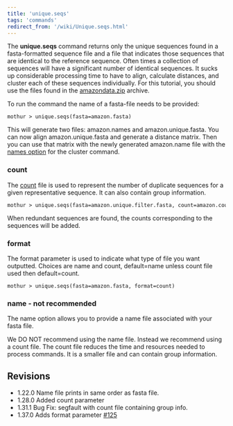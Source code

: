 ```yaml
---
title: 'unique.seqs'
tags: 'commands'
redirect_from: '/wiki/Unique.seqs.html'
---
```

The **unique.seqs** command returns only the
unique sequences found in a fasta-formatted sequence file and a file
that indicates those sequences that are identical to the reference
sequence. Often times a collection of sequences will have a significant
number of identical sequences. It sucks up considerable processing time
to have to align, calculate distances, and cluster each of these
sequences individually. For this tutorial, you should use the files
found in the [ amazondata.zip](https://mothur.s3.us-east-2.amazonaws.com/wiki/amazondata.zip) archive.

To run the command the name of a fasta-file needs to be provided:

    mothur > unique.seqs(fasta=amazon.fasta)

This will generate two files: amazon.names and amazon.unique.fasta. You
can now align amazon.unique.fasta and generate a distance matrix. Then
you can use that matrix with the newly generated amazon.name file with
the [names option](/wiki/cluster#name) for the cluster command.

### count

The [ count](/wiki/Count_File) file is used to represent the number of duplicate sequences for a
given representative sequence. It can also contain group information.

    mothur > unique.seqs(fasta=amazon.unique.filter.fasta, count=amazon.count_table)

When redundant sequences are found, the counts corresponding to the
sequences will be added.

### format

The format parameter is used to indicate what type of file you want
outputted. Choices are name and count, default=name unless count file
used then default=count.

    mothur > unique.seqs(fasta=amazon.fasta, format=count)
    

### name - not recommended

The name option allows you to provide a name file associated with your fasta file.

We DO NOT recommend using the name file. Instead we recommend using a count file.
The count file reduces the time and resources needed to process commands. It is a smaller file and can contain group information.


## Revisions

-   1.22.0 Name file prints in same order as fasta file.
-   1.28.0 Added count parameter
-   1.31.1 Bug Fix: segfault with count file containing group info.
-   1.37.0 Adds format parameter
    [\#125](https://github.com/mothur/mothur/issues/125)
